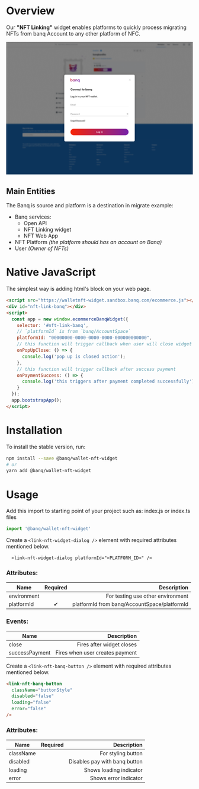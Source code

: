 # Overview

Our **"NFT Linking"** widget enables platforms to quickly process migrating NFTs from banq Account to any other platform of NFC.

![Overview](./docs/nftWallet.png)

## Main Entities

The Banq is source and platform is a destination in migrate example:

 - Banq services:
   - Open API
   - NFT Linking widget
   - NFT Web App
 - NFT Platform _(the platform should has an account on Banq)_
 - User _(Owner of NFTs)_


# Native JavaScript

The simplest way is adding html's block on your web page.

```html
<script src="https://walletnft-widget.sandbox.banq.com/ecommerce.js"></script>
<div id="nft-link-banq"></div>
<script>
  const app = new window.ecommerceBanqWidget({
    selector: '#nft-link-banq',
    // `platformId` is from `banq/AccountSpace`
    platformId: "00000000-0000-0000-0000-000000000000",
    // this function will trigger callback when user will close widget
    onPopUpClose: () => {
      console.log('pop up is closed action');
    },
    // this function will trigger callback after success payment
    onPaymentSuccess: () => {
      console.log('this triggers after payment completed successfully');
    }
  });
  app.bootstrapApp();
</script>
```

# Installation

To install the stable version, run:

```sh
npm install --save @banq/wallet-nft-widget
# or
yarn add @banq/wallet-nft-widget
```

# Usage

Add this import to starting point of your project such as: index.js or index.ts files

```ts
import '@banq/wallet-nft-widget'
```

Create a `<link-nft-widget-dialog />` element with required attributes mentioned below.

```tsx
  <link-nft-widget-dialog platformId="<PLATFORM_ID>" />
```

### Attributes:

| Name           | Required |                                  Description |
| -------------- | :------: | -------------------------------------------: |
| environment    |          | For testing use other environment            |
| platformId     |    ✔     | platformId from banq/AccountSpace/platformId |

### Events:
| Name            |                     Description |
| --------------- | ------------------------------: |
| close           | Fires after widget closes       |
| successPayment  | Fires when user creates payment |

Create a `<link-nft-banq-button />` element with required attributes mentioned below.

```html
<link-nft-banq-button
  className="buttonStyle"
  disabled="false"
  loading="false"
  error="false"
/>
```

### Attributes:

| Name            | Required |                   Description |
| --------------- | :------: | ----------------------------: |
| className       |          | For styling button            |
| disabled        |          | Disables pay with banq button |
| loading         |          | Shows loading indicator       |
| error           |          | Shows error indicator         |
